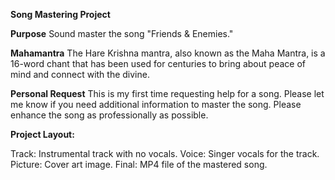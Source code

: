**Song Mastering Project**

**Purpose**
Sound master the song "Friends & Enemies."

**Mahamantra**
The Hare Krishna mantra, also known as the Maha Mantra, is a 16-word chant that has been used for centuries to bring about peace of mind and connect with the divine.

**Personal Request**
This is my first time requesting help for a song. Please let me know if you need additional information to master the song. Please enhance the song as professionally as possible.

**Project Layout:**

Track: Instrumental track with no vocals.
Voice: Singer vocals for the track.
Picture: Cover art image.
Final: MP4 file of the mastered song.
